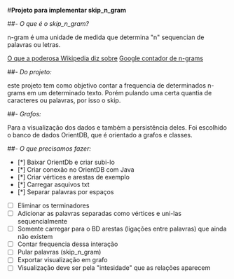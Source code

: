 #**Projeto para implementar skip_n_gram**

 ##*- O que é o skip_n_gram?*

n-gram é uma unidade de medida que determina "n" sequencian de palavras ou letras.


[O que a poderosa Wikipedia diz sobre](https://en.wikipedia.org/wiki/N-gram "Wikipedia sobre n_gram")
[Google contador de n-grams](https://books.google.com/ngrams/graph?content=n%C3%A3o%2Centendi%2Cmesmo&year_start=1800&year_end=2000&corpus=18&smoothing=3&share=&direct_url=t1%3B%2Cn%C3%A3o%3B%2Cc0%3B.t1%3B%2Centendi%3B%2Cc0%3B.t1%3B%2Cmesmo%3B%2Cc0 "Google Books n-grams")


 ##*- Do projeto:*
	
este projeto tem como objetivo contar a frequencia de determinados n-grams em um determinado texto. Porém pulando uma certa quantia de caracteres ou palavras, por isso o skip.

##*- Grafos:*
	
Para a visualização dos dados e também a persistência deles. Foi escolhido o banco de dados OrientDB, que é orientado a grafos e classes.

##*- O que precisamos fazer:*

- [*] Baixar OrientDb e criar subi-lo
- [*] Criar conexão no OrientDB com Java
- [*] Criar vértices e arestas de exemplo
- [*] Carregar asquivos txt
- [*] Separar palavras por espaços
- [ ] Eliminar os terminadores
- [ ] Adicionar as palavras separadas como vértices e uni-las sequencialmente
- [ ] Somente carregar para o BD arestas (ligações entre palavras) que ainda não existem
- [ ] Contar frequencia dessa interação
- [ ] Pular palavras (skip_n_gram)
- [ ] Exportar visualização em grafo
- [ ] Visualização deve ser pela "intesidade" que as relações aparecem
